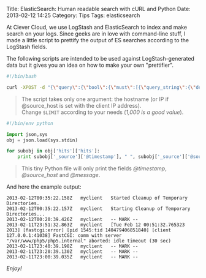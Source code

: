 Title: ElasticSearch: Human readable search with cURL and Python
Date: 2013-02-12 14:25
Category: Tips
Tags: elasticsearch

At Clever Cloud, we use LogStash and ElasticSearch to index and make search on your logs. Since geeks are in love with command-line stuff, I made a little script to prettify the output of ES searches according to the LogStash fields.


The following scripts are intended to be used against LogStash-generated data but it gives you an idea on how to make your own "prettifier".

``` bash
#!/bin/bash

curl -XPOST -d "{\"query\":{\"bool\":{\"must\":[{\"query_string\":{\"default_field\":\"@source_host\",\"query\":\"$1\"}}],\"must_not\":[],\"should\":[]}},\"from\":0,\"size\":$LIMIT,\"sort\":[{\"@timestamp\":{\"order\":\"desc\"}}],\"facets\":{}}" http://yourelasticcluster:9200/yourindex/_search 2>/dev/null | prettify.py
```
> The script takes only one argument: the hostname (or IP if @source\_host is set with the client IP address).  
> Change `$LIMIT` according to your needs (_1,000 is a good value_).

``` python
#!/bin/env python

import json,sys
obj = json.load(sys.stdin)

for subobj in obj['hits']['hits']:
	print subobj['_source']['@timestamp'], " ", subobj['_source']['@source_host'], " ", subobj['_source']['@message']
```

> This tiny Python file will only print the fields *@timestamp*, *@source\_host* and *@message*.

And here the example output:

```
2013-02-12T00:35:22.158Z   myclient   Started Cleanup of Temporary Directories.
2013-02-12T00:35:22.157Z   myclient   Starting Cleanup of Temporary Directories...
2013-02-12T00:20:39.426Z   myclient   -- MARK --
2013-02-11T23:51:32.863Z   myclient   [Tue Feb 12 00:51:32.765323 2013] [fastcgi:error] [pid 1545:tid 140479406851840] [client 127.0.0.1:41038] FastCGI: comm with server "/var/www/php5/php5.internal" aborted: idle timeout (30 sec)
2013-02-11T23:40:39.198Z   myclient   -- MARK --
2013-02-11T23:20:39.130Z   myclient   -- MARK --
2013-02-11T23:00:39.035Z   myclient   -- MARK --
```

_Enjoy!_
